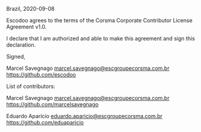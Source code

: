 Brazil, 2020-09-08

Escodoo agrees to the terms of the Corsma Corporate Contributor License Agreement v1.0.

I declare that I am authorized and able to make this agreement and sign this declaration.

Signed,

Marcel Savegnago marcel.savegnago@escgroupecorsma.com.br https://github.com/escodoo


List of contributors:

Marcel Savegnago marcel.savegnago@escgroupecorsma.com.br https://github.com/marcelsavegnago 

Eduardo Aparício eduardo.aparicio@escgroupecorsma.com.br https://github.com/eduaparicio
